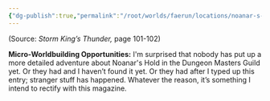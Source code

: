 ```yaml
---
{"dg-publish":true,"permalink":"/root/worlds/faerun/locations/noanar-s-hold/"}
---
```



(Source: *Storm King’s Thunder,* page 101-102)

**Micro-Worldbuilding Opportunities:** I'm surprised that nobody has put up a more detailed adventure about Noanar's Hold in the Dungeon Masters Guild yet. Or they had and I haven’t found it yet. Or they had after I typed up this entry; stranger stuff has happened. Whatever the reason, it’s something I intend to rectify with this magazine.
